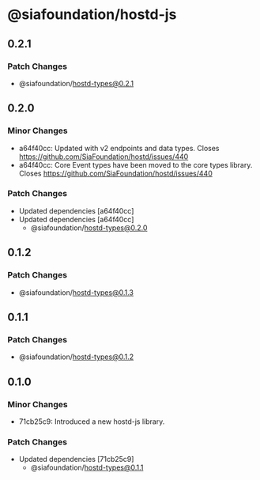 # @siafoundation/hostd-js

## 0.2.1

### Patch Changes

- @siafoundation/hostd-types@0.2.1

## 0.2.0

### Minor Changes

- a64f40cc: Updated with v2 endpoints and data types. Closes https://github.com/SiaFoundation/hostd/issues/440
- a64f40cc: Core Event types have been moved to the core types library. Closes https://github.com/SiaFoundation/hostd/issues/440

### Patch Changes

- Updated dependencies [a64f40cc]
- Updated dependencies [a64f40cc]
  - @siafoundation/hostd-types@0.2.0

## 0.1.2

### Patch Changes

- @siafoundation/hostd-types@0.1.3

## 0.1.1

### Patch Changes

- @siafoundation/hostd-types@0.1.2

## 0.1.0

### Minor Changes

- 71cb25c9: Introduced a new hostd-js library.

### Patch Changes

- Updated dependencies [71cb25c9]
  - @siafoundation/hostd-types@0.1.1
